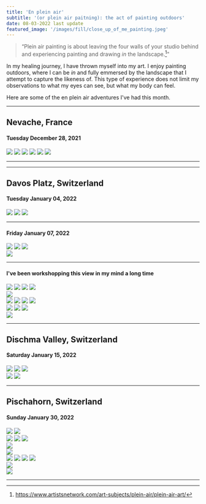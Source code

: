 ```yaml
---
title: 'En plein air'
subtitle: '(or plein air paitning): the act of painting outdoors'
date: 08-03-2022 last update
featured_image: '/images/fill/close_up_of_me_painting.jpeg'
---
```


> “Plein air painting is about leaving the four walls of your studio behind and experiencing painting and drawing *in* the landscape.[^1]"

[^1]: https://www.artistsnetwork.com/art-subjects/plein-air/plein-air-art/

In my healing journey, I have thrown myself into my art. I enjoy painting outdoors, where I can be *in* and fully emmersed by the landscape that I attempt to capture the likeness of. This type of experience does not limit my observations to what my eyes can see, but what my body can feel. 

Here are some of the en plein air adventures I've had this month. 

---

## Nevache, France
#### Tuesday December 28, 2021 

<div class="gallery" data-columns="3">
	<img src="/images/art/nevache/holding_painting.jpg">
	<img src="/images/art/nevache/me_painting.jpeg">
	<img src="/images/art/nevache/village_1.jpg">
	<img src="/images/art/nevache/touring_painting.jpg">
	<img src="/images/art/nevache/me_painting_sitting.jpeg">
	<img src="/images/art/nevache/backpack_2.jpg">
</div>



---


<!-- ## Cervieres, France
#### Friday December 31, 2021

<img src="/images/fill/close_up_of_me_painting.jpeg">

<div class="gallery" data-columns="3">
	<img src="/images/art/new_years/ski_smile.jpg">
	<img src="/images/art/new_years/snowboard.jpg">

</div> -->

---


## Davos Platz, Switzerland
#### Tuesday January 04, 2022

<div class="gallery" data-columns="3">
	<img src="/images/art/davos/stage1_vert.jpg">
	<img src="/images/art/davos/complete_vert2.jpg">
	<img src="/images/art/davos/complete_vert_ground.jpg">
</div>


---

#### Friday January 07, 2022

<div class="gallery" data-columns="3">
	<img src="/images/art/davos/frozen_paint_trees.jpg">
	<img src="/images/art/davos/frozen_paint_shoes.jpg">
	<img src="/images/art/davos/frozen_paint_pallet.jpg">
</div>

<div class="gallery" data-columns="1">
	<img src="/images/art/davos/frozen_paint_sunset.jpg">
</div>


---

#### I've been workshopping this view in my mind a long time

<div class="gallery" data-columns="4">
	<img src="/images/art/davos/2_stage1_vert.jpg">
	<img src="/images/art/davos/2_stage2_vert.jpg">
	<img src="/images/art/davos/2_stage3_vert.jpg">
	<img src="/images/art/davos/2_stage4_vert.jpg">
</div>

<div class="gallery" data-columns="1">
	<img src="/images/art/davos/2_stage5_horz_linedup.jpg">
</div>

<div class="gallery" data-columns="4">
	<img src="/images/art/davos/2_stage5_vert.jpg">
	<img src="/images/art/davos/2_stage6_vert.jpg">
	<img src="/images/art/davos/2_stage7_vert_2.jpg">
	<img src="/images/art/davos/2_stage8_vert.jpg">
</div>

<div class="gallery" data-columns="3">
	<img src="/images/art/davos/2_stage8_lookingdown.jpg">
	<img src="/images/art/davos/2_stage8_vert_linedup.jpg">
	<img src="/images/art/davos/2_inside_vert_zoomedin.jpg">
</div>

<div class="gallery" data-columns="1">
	<img src="/images/art/davos/2_inside_horz.jpg">
</div>

---


## Dischma Valley, Switzerland
#### Saturday January 15, 2022

<div class="gallery" data-columns="3">
	<img src="/images/art/dischma/stage1_vert.jpg">
	<img src="/images/art/dischma/stage2_vert.jpg">
	<img src="/images/art/dischma/complete_holding_vert.jpg">
	
</div>

<div class="gallery" data-columns="1">
	<img src="/images/art/dischma/holding_fisheye.jpg">
	<img src="/images/art/dischma/on_ground_with_skis.jpg">
	
</div>


---


## Pischahorn, Switzerland
#### Sunday January 30, 2022

<div class="gallery" data-columns="2">
	<img src="/images/art/pischa/touring.jpg">
	<img src="/images/art/pischa/touring_shadow.jpg">
	
</div>

<div class="gallery" data-columns="3">
	<img src="/images/art/pischa/stage1_vert.jpg">
	<img src="/images/art/pischa/stage2_vert.jpg">
	<img src="/images/art/pischa/stage3_vert.jpg">
	
</div>

<div class="gallery" data-columns="1">
	<img src="/images/art/pischa/complete_horz_zoomin.jpg">
</div>

<div class="gallery" data-columns="1">
	<img src="/images/art/pischa/complete_horz_night.jpg">
</div>

<div class="gallery" data-columns="4">
	<img src="/images/art/pischa/complete_onskis.jpg">
	<img src="/images/art/pischa/stage1_vert_skis_mountain.jpg">
	<img src="/images/art/pischa/complete_onskis_zoomout.jpg">
	<img src="/images/art/pischa/complete_vert_lookingdown.jpg">
</div>

<div class="gallery" data-columns="1">
	<img src="/images/art/pischa/complete_vert_alligned.jpg">
</div>

<div class="gallery" data-columns="1">
	<img src="/images/art/pischa/sunset.jpg">
</div>


---

<!-- <a href="https://jekyllthemes.io/theme/index-portfolio-jekyll-theme" class="button button--large">Get This Theme</a> -->
<!-- https://github.com/adam-p/markdown-here/wiki/Markdown-Cheatsheet -->
